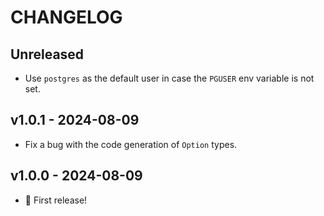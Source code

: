 # CHANGELOG

## Unreleased

- Use `postgres` as the default user in case the `PGUSER` env variable is not
  set.

## v1.0.1 - 2024-08-09

- Fix a bug with the code generation of `Option` types.

## v1.0.0 - 2024-08-09

- 🎉 First release!

